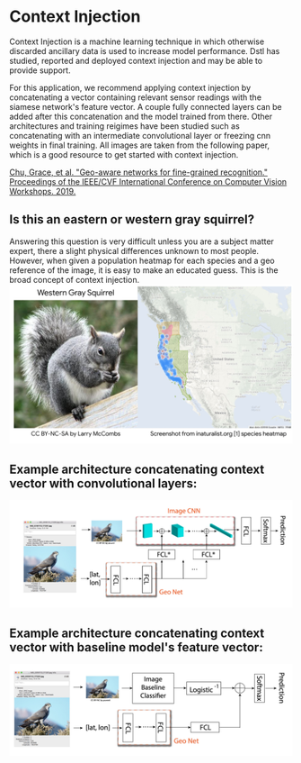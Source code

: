 # Context Injection

Context Injection is a machine learning technique in which otherwise discarded ancillary data is used to increase model performance. Dstl has studied, reported and deployed context injection and may be able to provide support. 

For this application, we recommend applying context injection by concatenating a vector containing relevant sensor readings with the siamese network's feature vector. A couple fully connected layers can be added after this concatenation and the model trained from there. Other architectures and training reigimes have been studied such as concatenating with an intermediate convolutional layer or freezing cnn weights in final training. All images are taken from the following paper, which is a good resource to get started with context injection.

[Chu, Grace, et al. "Geo-aware networks for fine-grained recognition." Proceedings of the IEEE/CVF International Conference on Computer Vision Workshops. 2019.](https://arxiv.org/pdf/1906.01737.pdf)

## Is this an eastern or western gray squirrel? 
Answering this question is very difficult unless you are a subject matter expert, there a slight physical differences unknown to most people. However, when given a population heatmap for each species and a geo reference of the image, it is easy to make an educated guess. This is the broad concept of context injection.
![](heatmap.png)

## Example architecture concatenating context vector with convolutional layers:
![](early_concat.png)

## Example architecture concatenating context vector with baseline model's feature vector: 
![](late_concat.png)
